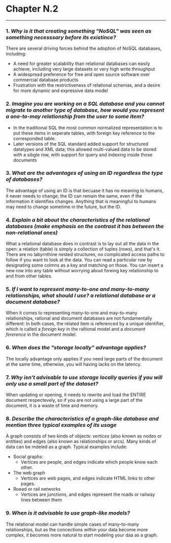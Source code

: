 # Chapter N.2 
-------------------------------------------
### 1. _Why is it that creating something "NoSQL" was seen as something necesssary before its existince?_
There are several driving forces behind the adoption of NoSQL databases, including:
+ A need for greater scalability than relational databases can easily achieve, including very large datasets or very high write throughput 
+ A widespread preference for free and open source software over commercial database products
+ Frustration with the restrictiveness of relational schemas, and a desire for more dynamic and expressive data model

### 2. _Imagine you are working on a SQL database and you cannot migrate to another type of database, how would you represent a one-to-may relationship from the user to some item?_
+ In the traditional SQL the most common normalized representation is to put these items in seperate tables, with foreign key reference to the corresponded table. 
+ Later versions of the SQL standard added support for structured datatypes and XML data; this allowed multi-valued data to be stored with a sibgle row, with support for query and indexing inside those documents

### 3. _What are the advantages of using an ID regardless the type of databases?_
The advantage of using an ID is that becuase it has no meaning to humans, it never needs to change; the ID can remain the same, even if the information it identifies changes. Anything that is meaningful to humans may need to change sometime in the future, but the ID. 

### 4. _Explain a bit about the characteristics of the relational databases (make emphasis on the contrast it has between the non-relational ones)_
What a relational database does in contrast is to lay out all the data in the open: a relation (table) is simply a collection of tuples (rows), and that's it. There are no labyrnthine nested structures, no complicated access paths to follow if you want to look at the data. You can read a particular row by designating some colmns as a key and matching on those. You can insert a new row into any table without worrying about foreing key relationship to and from other tables. 

### 5. _If I want to represent many-to-one and many-to-many relationships, what should I use? a relational database or a document database?_
When it comes to representing many-to-one and may-to-many relationships, rational and document databases are not fundamentally different: In both cases, the related item is referenced by a unique identifier, which is called a _foreign key_ in the raltional model and a _document fererence_ in the document model.

### 6. _When does the "storage locally" advantage applies?_
The locally advantage only applies if you need large parts of the document at the same time, otherwise, you will having lacks on the latency. 

### 7. _Why isn't advisable to use storage locally queries if you will only use a small part of the dataset?_
When updating or opening, it needs to rewrite and load the ENTIRE document respectevely, so if you are not using a large part of the document, it is a waste of time and memory. 

### 8. _Describe the characteristics of a graph-like database and mention three typical examples of its usage_

A graph consists of two kinds of objects: _vertices_ (also known as nodes or entities) and edges (also known as relationships or arcs). Many kinds of data can be mdeled as a graph. Typical examples include: 
- Social graphs:
  - Vertices are people, and edges indicate which people know each other. 
- The web graph
  - Vertices are web pages, and edges indicate HTML links to other pages. 
- Roead or rail networks
  - Vertices are junctions, and edges represent the roads or railway lines between them

### 9. _When is it advisable to use graph-like models?_
The relational model can handle simple cases of many-to-many relationships, but as the concections within your data become more complex, it becomes more natural to start modeling your daa as a graph. 


